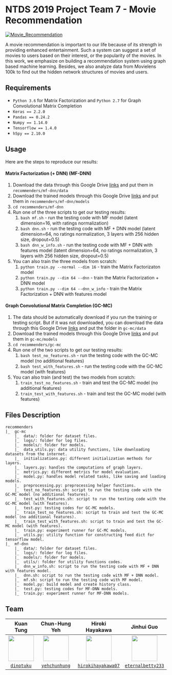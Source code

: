 NTDS 2019 Project Team 7 - Movie Recommendation
===
[![Movie_Recommendation](https://img.shields.io/badge/Movie-Recommendation-orange?labelColor=0f4c81&color=8d0045)](https://github.com/dinotuku/ntds-2019-project-team-7)

A movie recommendation is important to our life because of its strength in providing enhanced entertainment. Such a system can suggest a set of movies to users based on their interest, or the popularity of the movies. In this work, we emphasize on building a recommendation system using graph based machine learning. Besides, we also analyze data from Movielens 100k to find out the hidden network structures of movies and users.

## Requirements
* `Python 3.6` for Matrix Factorization and `Python 2.7` for Graph Convolutional Matrix Completion
* `Keras == 2.2.0`
* `Pandas == 0.24.2`
* `Numpy == 1.14.0`
* `Tensorflow == 1.4.0`
* `h5py == 2.10.0`

## Usage
Here are the steps to reproduce our results:

#### Matrix Factorization (+ DNN) (MF-DNN)

1. Download the data through this Google Drive [links](https://drive.google.com/open?id=1Ppm-Z4BkKFNamBjZnH3K7cvK7tpBsL1s) and put them in `recommenders/mf-dnn/data` 
2. Download the trained models through this Google Drive [links](https://drive.google.com/open?id=1cxkr2ni2F-It0mRf5Bc9vkfptLKfc5bE) and put them in `recommenders/mf-dnn/models`
3. `cd recommenders/mf-dnn`
4. Run one of the three scripts to get our testing results: 
   1. `bash mf.sh` - run the testing code with MF model (latent dimension=16, with ratings normalization)
   2. `bash dnn.sh` - run the testing code with MF + DNN model (latent dimension=64, no ratings normalization, 3 layers with 256 hidden size, dropout=0.5)
   3. `bash dnn_w_info.sh` - run the testing code with MF + DNN with features model (latent dimension=64, no ratings normalization, 3 layers with 256 hidden size, dropout=0.5)
5. You can also train the three models from scratch: 
   1. `python train.py --normal --dim 16` - train the Matrix Factorizaton model
   2. `python train.py --dim 64 --dnn` - train the Matrix Factorization + DNN model
   3. `python train.py --dim 64 --dnn_w_info` - train the Matrix Factorization + DNN with features model

#### Graph Convolutional Matrix Completion (GC-MC)

1. The data should be automatically download if you run the training or testing script. But if it was not downloaded, you can download the data through this Google Drive [links](https://drive.google.com/open?id=1zhxvGefe-fEQS8rDyN6LHqS6cRcaJMrp) and put the folder in `gc-mc/data`
2. Download the trained models through this Google Drive [links](https://drive.google.com/open?id=129mWle-cRLuEVeXFwGKqHGsVTzrdkUiH) and put them in `gc-mc/models`
3. `cd recommenders/gc-mc`
4. Run one of the two scripts to get our testing results:
   1. `bash test_no_features.sh` - run the testing code with the GC-MC model (no additional features)
   2. `bash test_with_features.sh` - run the testing code with the GC-MC model (with features)
5. You can also train (and test) the two models from scratch:
   1. `train_test_no_features.sh` - train and test the GC-MC model (no additional features)
   2. `train_test_with_features.sh` - train and test the GC-MC model (with features)


## Files Description
```
recommenders
|_  gc-mc
    |_  data/: folder for dataset files.
    |_  logs/: folder for log files.
    |_  models/: folder for models.
    |_  data_utils.py: data utility functions, like downloading datasets from the internet.
    |_  initializations.py: different initialization methods for layers.
    |_  layers.py: handles the computations of graph layers.
    |_  metrics.py: different metrics for model evaluation.
    |_  model.py: handles model related tasks, like saving and loading models.
    |_  preprocessing.py: preprocessing helper functions.
    |_  test_no_features.sh: script to run the testing code with the GC-MC model (no additional features).
    |_  test_with_features.sh: script to run the testing code with the GC-MC model (with features).
    |_  test.py: testing codes for GC-MC models.
    |_  train_test_no_features.sh: script to train and test the GC-MC model (no additional features).
    |_  train_test_with_features.sh: script to train and test the GC-MC model (with features).
    |_  train.py: experiment runner for GC-MC models.
    |_  utils.py: utility function for constructing feed dict for tensorflow model.
|_  mf-dnn
    |_  data/: folder for dataset files.
    |_  logs/: folder for log files.
    |_  models/: folder for models.
    |_  utils/: folder for utility functions codes.
    |_  dnn_w_info.sh: script to run the testing code with MF + DNN with features model.
    |_  dnn.sh: script to run the testing code with MF + DNN model.
    |_  mf.sh: script to run the testing code with MF model.
    |_  model.py: build model and create history class.
    |_  test.py: testing codes for MF-DNN models. 
    |_  train.py: experiment runner for MF-DNN models.
```

## Team
| Kuan Tung | Chun-Hung Yeh | Hiroki Hayakawa | Jinhui Guo |
| :---: |:---:| :---:| :---: |
| <img src="https://scontent.ftpe7-3.fna.fbcdn.net/v/t1.0-1/p320x320/44598597_2395336093814687_5861457721299042304_o.jpg?_nc_cat=108&_nc_ohc=S9RMSb64YhoAQkGyn-scFiV2xMyg6XZIv2dDWvzZXFz29QswtojFaU-Ww&_nc_ht=scontent.ftpe7-3.fna&oh=5f0d1fd5c995b718238bd81a7d123faf&oe=5E9D09A9" width=80> | <img src="https://scontent.ftpe7-1.fna.fbcdn.net/v/t1.0-1/p320x320/79498686_2761353167417628_1246618539746394112_o.jpg?_nc_cat=106&_nc_ohc=x3z4iSKGAwwAQkbehCuNPDegEk_Y0iRYHs2Y4V7_QWQ4RO5kCRNPOC55A&_nc_ht=scontent.ftpe7-1.fna&_nc_tp=1&oh=390d2c783d4cbef5e6bd6fb3b3787d82&oe=5E99A09A" width=80> | <img src="https://scontent.ftpe7-1.fna.fbcdn.net/v/t1.0-9/995456_408847005882967_842797001_n.jpg?_nc_cat=100&_nc_ohc=1imVOW7QilEAQkNRtC9TiMAJEkxOELjVATHLoYPgRBD2wOBi5TSGharzw&_nc_ht=scontent.ftpe7-1.fna&oh=72f7972b8339d12c728923f89091f3a9&oe=5EA82A2A" width=80>  | <img src="https://scontent.ftpe7-2.fna.fbcdn.net/v/t1.0-1/p320x320/76762604_477483546200564_68076086340091904_n.jpg?_nc_cat=104&_nc_ohc=ljf__qrYM5EAQmYdsWhQP7SU8_SsGGC_qJ7lIcCVV37yfj588biL06gZQ&_nc_ht=scontent.ftpe7-2.fna&_nc_tp=1&oh=b03d1d0c9ce7c95c0c3809d1c05d3255&oe=5EA1FF48" width=80> |
| <a href="https://github.com/dinotuku" target="_blank">`dinotuku`</a> | <a href="https://github.com/yehchunhung" target="_blank">`yehchunhung`</a> | <a href="https://github.com/hirokihayakawa07" target="_blank">`hirokihayakawa07`</a> | <a href="https://github.com/eternalbetty233" target="_blank">`eternalbetty233`</a> |
